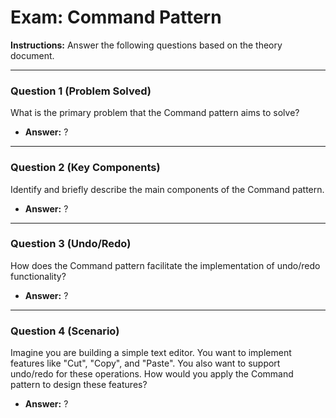 
# Exam: Command Pattern

**Instructions:** Answer the following questions based on the theory document.

---

### Question 1 (Problem Solved)

What is the primary problem that the Command pattern aims to solve?

- **Answer:** ?

---

### Question 2 (Key Components)

Identify and briefly describe the main components of the Command pattern.

- **Answer:** ?

---

### Question 3 (Undo/Redo)

How does the Command pattern facilitate the implementation of undo/redo functionality?

- **Answer:** ?

---

### Question 4 (Scenario)

Imagine you are building a simple text editor. You want to implement features like "Cut", "Copy", and "Paste". You also want to support undo/redo for these operations. How would you apply the Command pattern to design these features?

- **Answer:** ?

